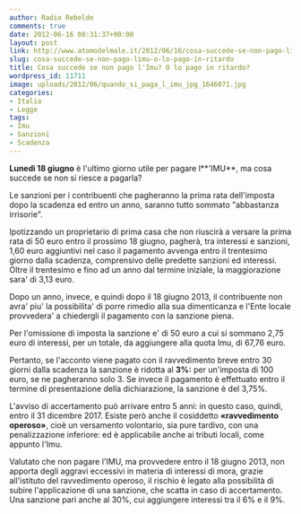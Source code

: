 ```yaml
---
author: Radio Rebelde
comments: true
date: 2012-06-16 08:31:37+00:00
layout: post
link: http://www.atomodelmale.it/2012/06/16/cosa-succede-se-non-pago-limu-o-lo-pago-in-ritardo/
slug: cosa-succede-se-non-pago-limu-o-lo-pago-in-ritardo
title: Cosa succede se non pago l'Imu? O lo pago in ritardo?
wordpress_id: 11711
image: uploads/2012/06/quando_si_paga_l_imu_jpg_1646071.jpg
categories:
- Italia
- Legge
tags:
- Imu
- Sanzioni
- Scadenza
---
```



**Lunedì 18 giugno** è l'ultimo giorno utile per pagare l**'IMU**, ma cosa succede se non si riesce a pagarla?

Le sanzioni per i contribuenti che pagheranno la prima rata dell'imposta dopo la scadenza ed entro un anno, saranno tutto sommato "abbastanza irrisorie".

Ipotizzando un proprietario di prima casa che non riuscirà a versare la prima rata di 50 euro entro il prossimo 18 giugno, pagherà, tra interessi e sanzioni, 1,60 euro aggiuntivi nel caso il pagamento avvenga entro il trentesimo giorno dalla scadenza, comprensivo delle predette sanzioni ed interessi. Oltre il trentesimo e fino ad un anno dal termine iniziale, la maggiorazione sara' di 3,13 euro.

Dopo un anno, invece, e quindi dopo il 18 giugno 2013, il contribuente non avra' piu' la possibilita' di porre rimedio alla sua dimenticanza e l'Ente locale provvedera' a chiedergli il pagamento con la sanzione piena.

Per l'omissione di imposta la sanzione e' di 50 euro a cui si sommano 2,75 euro di interessi, per un totale, da aggiungere alla quota Imu, di 67,76 euro.

Pertanto, se l'acconto viene pagato con il ravvedimento breve entro 30 giorni dalla scadenza la sanzione è ridotta al **3%:** per un'imposta di 100 euro, se ne pagheranno solo 3. Se invece il pagamento è effettuato entro il termine di presentazione della dichiarazione, la sanzione è del 3,75%.

L'avviso di accertamento può arrivare entro 5 anni: in questo caso, quindi, entro il 31 dicembre 2017. Esiste però anche il cosiddetto **«ravvedimento operoso»**, cioè un versamento volontario, sia pure tardivo, con una penalizzazione inferiore: ed è applicabile anche ai tributi locali, come appunto l'Imu.

Valutato che non pagare l'IMU, ma provvedere entro il 18 giugno 2013, non apporta degli aggravi eccessivi in materia di interessi di mora, grazie all'istituto del ravvedimento operoso, il rischio è legato alla possibilità di subire l'applicazione di una sanzione, che scatta in caso di accertamento. Una sanzione pari anche al 30%, cui aggiungere interessi tra il 6% e il 9%.
